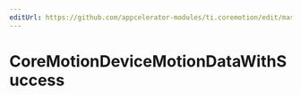 ```yaml
---
editUrl: https://github.com/appcelerator-modules/ti.coremotion/edit/master/apidoc/CoreMotion.yml
---
```

# CoreMotionDeviceMotionDataWithSuccess

<TypeHeader/>

<ApiDocs/>
